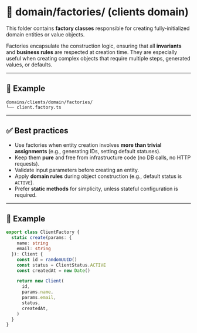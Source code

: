 # 🧠 domain/factories/ (clients domain)

This folder contains **factory classes** responsible for creating fully-initialized domain entities or value objects.

Factories encapsulate the construction logic, ensuring that all **invariants** and **business rules** are respected at creation time.
They are especially useful when creating complex objects that require multiple steps, generated values, or defaults.

---

## 📁 Example

```
domains/clients/domain/factories/
└── client.factory.ts
```

---

## ✅ Best practices

- Use factories when entity creation involves **more than trivial assignments** (e.g., generating IDs, setting default statuses).
- Keep them **pure** and free from infrastructure code (no DB calls, no HTTP requests).
- Validate input parameters before creating an entity.
- Apply **domain rules** during object construction (e.g., default status is `ACTIVE`).
- Prefer **static methods** for simplicity, unless stateful configuration is required.

---

## 🧠 Example

```ts
export class ClientFactory {
  static create(params: {
    name: string
    email: string
  }): Client {
    const id = randomUUID()
    const status = ClientStatus.ACTIVE
    const createdAt = new Date()

    return new Client(
      id,
      params.name,
      params.email,
      status,
      createdAt,
    )
  }
}
```